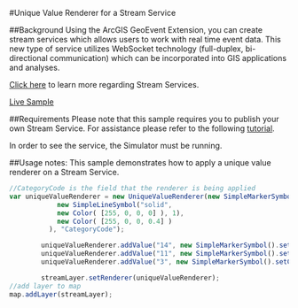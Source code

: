 #Unique Value Renderer for a Stream Service

##Background
Using the ArcGIS GeoEvent Extension, you can create stream services which allows users to work with real time event data. This new type of service utilizes WebSocket technology (full-duplex, bi-directional communication) which can be incorporated into GIS applications and analyses.

[Click here](https://server.arcgis.com/en/geoevent-extension/latest/process-event-data/stream-services.htm#GUID-B2A2BF7A-3946-4CBC-BA07-A657524EE5BE) to learn more regarding Stream Services.

[Live Sample](http://esri.github.io/developer-support/web-js/stream-service-uniqueValueRenderer/streamLayerUniqueVRend.html)

##Requirements
Please note that this sample requires you to publish your own Stream Service. For assistance please refer to the following [tutorial](http://www.arcgis.com/home/item.html?id=b087b8193b55465cb94d4c451dd541ac).

In order to see the service, the Simulator must be running.

##Usage notes:
This sample demonstrates how to apply a unique value renderer on a Stream Service.
```javascript
//CategoryCode is the field that the renderer is being applied
var uniqueValueRenderer = new UniqueValueRenderer(new SimpleMarkerSymbol("circle", 8,
            new SimpleLineSymbol("solid",
            new Color( [255, 0, 0, 0] ), 1),
            new Color( [255, 0, 0, 0.4] )
          ), "CategoryCode");

        uniqueValueRenderer.addValue("14", new SimpleMarkerSymbol().setColor(new Color([255, 0, 0, 0.5])));
        uniqueValueRenderer.addValue("11", new SimpleMarkerSymbol().setColor(new Color([0, 255, 0, 0.5])));
        uniqueValueRenderer.addValue("3", new SimpleMarkerSymbol().setColor(new Color([0, 0, 255, 0.5])));

        streamLayer.setRenderer(uniqueValueRenderer);
//add layer to map
map.addLayer(streamLayer);
```
